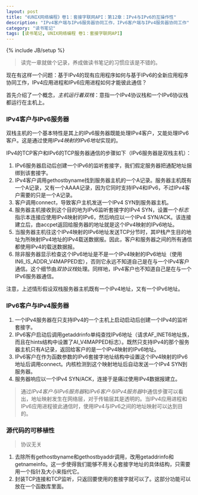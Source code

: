 ```yaml
---
layout: post
title: "《UNIX网络编程》卷1：套接字联网API：第12章：IPv4与IPv6的互操作性"
description: "IPv4客户端与IPv6服务器协同工作，IPv6客户端与IPv4服务器协同工作"
category: "读书笔记"
tags: [读书笔记, UNIX网络编程 卷1：套接字联网API]
---
```

{% include JB/setup %}

> 读完一章就做个记录，养成做读书笔记的习惯应该是不错的。

现在有这样一个问题：基于IPv4的现有应用程序如何与基于IPv6的全新应用程序协同工作，IPv4应用进程和IPv6应用进程如何才能彼此通信？

首先介绍了一个概念，*主机运行着双栈*：意指一个IPv4协议栈和一个IPv6协议栈都运行在主机上。

### IPv4客户与IPv6服务器

双栈主机的一个基本特性是其上的IPv6服务器既能处理IPv4客户，又能处理IPv6客户。这是通过使用*IPv4映射的IPv6地址*实现的。

IPv4的TCP客户和IPv6的TCP服务器通信的步骤如下（IPv6服务器是双栈主机）：

1. IPv6服务器启动后创建一个IPv6的监听套接字，我们假定服务器把通配地址捆绑到该套接字。
2. IPv4客户调用gethostbyname找到服务器主机的一个A记录。服务器主机既有一个A记录，又有一个AAAA记录，因为它同时支持IPv4和IPv6，不过IPv4客户需要的只是一个A记录。
3. 客户调用connect，导致客户主机发送一个IPv4 SYN到服务器主机。
4. 服务器主机接收到这个目的地为IPv6监听套接字的IPv4 SYN，设置一个*标志*指示本连接应使用IPv4映射的IPv6，然后响应以一个IPv4 SYN/ACK。该连接建立后，由accpet返回给服务器的地址就是这个IPv4映射的IPv6地址。
5. 当服务器主机往这个IPv4映射的IPv6地址发送TCP分节时，其IP栈产生目的地址为所映射IPv4地址的IPv4载送数据报。因此，客户和服务器之间的所有通信都使用IPv4的载送数据报。
6. 除非服务器显示检查这个IPv6地址是不是一个IPv4映射的IPv6地址（使用IN6_IS_ADDR_V4MAPPED宏），否则它永远不知道自己是在与一个IPv4客户通信。这个细节由*双协议栈*处理。同样地，IPv4客户也不知道自己是在与一个IPv6服务器通信。

注意，上述情形假设双栈服务器主机既有一个IPv4地址，又有一个IPv6地址。

### IPv6客户与IPv4服务器

1. 一个IPv4服务器在只支持IPv4的一个主机上启动启动后创建一个IPv4的监听套接字。
2. IPv6客户启动后调用getaddrinfo单纯查找IPv6地址（请求AF_INET6地址族，而且在hints结构中设置了AI_V4MAPPED标志）。既然只支持IPv4的那个服务器主机只有A记录，返回给客户的是一个IPv4映射的IPv6地址。
3. IPv6客户在作为函数参数的IPv6套接字地址结构中设置这个IPv4映射的IPv6地址后调用connect。内核检测到这个映射地址后自动发送一个IPv4 SYN到服务器。
4. 服务器响应以一个IPv4 SYN/ACK，连接于是痛过使用IPv4数据报建立。

> 通过*IPv4客户与IPv6服务器*和*IPv6客户与IPv4服务器*中通信步骤可以看出，地址映射发生在网络层，对于传输层其是透明的。当IPv4应用进程和IPv6应用进程彼此通信时，使用IPv4与IPv6之间的地址映射可以达到目的。

### 源代码的可移植性

> 协议无关

1. 去除所有gethostbyname和gethostbyaddr调用，改用getaddrinfo和getnameinfo。这一步使得我们能够不用关心套接字地址的具体结构，只需要用一个指针及大小来指代它。
2. 封装TCP连接和TCP监听，只返回要使用的套接字就可以了。这部分功能可以放在一个函数库里面。
